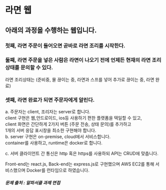 # 라면 웹
## 아래의 과정을 수행하는 웹입니다.
### 첫째, 라면 주문이 들어오면 곧바로 라면 조리를 시작한다.<br/>
### 둘째, 라면 주문을 넣은 사람은 라면이 나오기 전에 언제든 현재의 라면 조리 상태를 문의할 수 있다. <br/> 
라면 조리상태는 (준비중, 물 끊이는 중, 라면과 스프를 넣어 추가로 끊이는 중, 라면 완료)<br/>
### 셋째, 라면 완료가 되면 주문자에게 알린다.

a. 주문자는 client, 조리자는 server로 합니다. <br/>
client 구현은 웹,안드로이드, ios등 사용하기 편한 플랫폼을 택일할 수 있고, <br/>
client 화면은 간단하게 2가지 버튼 (주문 전송, 상태 문의)를 추가하고 <br/>
1개의 서버 응답 표시창을 최소한 구현해야 합니다.<br/>
b. server 구현은 on-premise, cloud에서 서비스합니다. <br/>
container를 사용하고, runtime은 docker로 합니다. 

c. 서버 클라이언트 간 통신은 http 혹은 https를 사용하되 API는 CRUD에
맞춥니다.

Front-end는 react.js, Back-end는 express.js로 구현했으며
AWS EC2를 통해 서비스했으며
Docker를 런타임으로 하였습니다.

##### 문제 출처 : 알파서클 과제 면접
